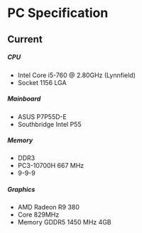 # PC Specification

## Current

##### CPU

- Intel Core i5-760 @ 2.80GHz (Lynnfield)
- Socket 1156 LGA

##### Mainboard

- ASUS P7P55D-E
- Southbridge Intel P55

##### Memory

- DDR3
- PC3-10700H 667 MHz
- 9-9-9

##### Graphics

- AMD Radeon R9 380
- Core 829MHz
- Memory GDDR5 1450 MHz 4GB

